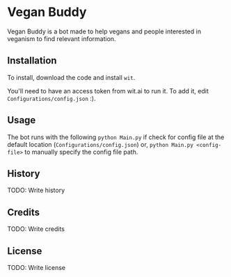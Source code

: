 # Vegan Buddy

Vegan Buddy is a bot made to help vegans and people interested in veganism to find relevant information.

## Installation

To install, download the code and install `wit`.

You'll need to have an access token from wit.ai to run it.
To add it, edit `Configurations/config.json` :).

## Usage

The bot runs with the following `python Main.py` if check for config file at the default location (`Configurations/config.json`) or, `python Main.py <config-file>` to manually specify the config file path.

## History

TODO: Write history

## Credits

TODO: Write credits

## License

TODO: Write license